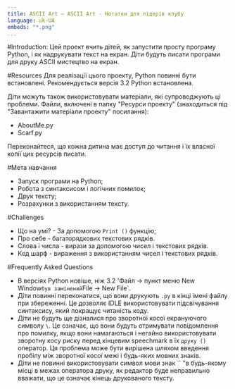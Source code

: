 ```yaml
---
title: ASCII Art — ASCII Art - Нотатки для лідерів клубу
language: uk-UA
embeds: "*.png"
...
```


#Introduction:
Цей проект вчить дітей, як запустити просту програму Python, і як надрукувати текст на екран. Діти будуть писати програми для друку ASCII мистецтво на екран.

#Resources
Для реалізації цього проекту, Python повинні бути встановлені. Рекомендується версія 3.2 Python встановлена.

Діти можуть також використовувати матеріали, які супроводжують ці проблеми. Файли, включені в папку "Ресурси проекту" (знаходиться під "Завантажити матеріали проекту" посилання):

+ AboutMe.py
+ Scarf.py

Переконайтеся, що кожна дитина має доступ до читання і їх власної копії цих ресурсів писати.

#Мета навчання
+ Запуск програми на Python;
+ Робота з синтаксисом і логічних помилок;
+ Друк тексту;
+ Розрахунки з використанням тексту.


#Challenges
+ Що на умі? - За допомогою `Print ()` функцію;
+ Про себе - багаторядкових текстових рядків.
+ Слова і числа - вирази за допомогою чисел і текстових рядків.
+ Код шарф - вираження з використанням чисел і текстових рядків.

#Frequently Asked Questions
+ В версіях Python новіше, ніж 3.2 'Файл → пункт меню New Window` був замінений `File → New File`.
+ Діти повинні переконатися, що вони друкують `.py` в кінці імені файлу при збереженні. Це дозволяє IDLE використовувати підсвічування синтаксису, який покращує читаність коду.
+ Діти не будуть ще дізналися про зворотної косої екрануючого символу `\`. Це означає, що вони будуть отримувати повідомлення про помилку, якщо вони намагаються і негайно використовувати зворотну косу риску перед кінцевим speechmark в їх `друку ()` оператор. Ця проблема може бути вирішена шляхом введення пробілу між зворотної косої межі і будь-яких мовних знаків.
+ Діти не повинні використовувати символ мови знак `` "в будь-якому місці в межах оператора друку, як редактор буде неправильно вважати, що це означає кінець друкованого тексту.

